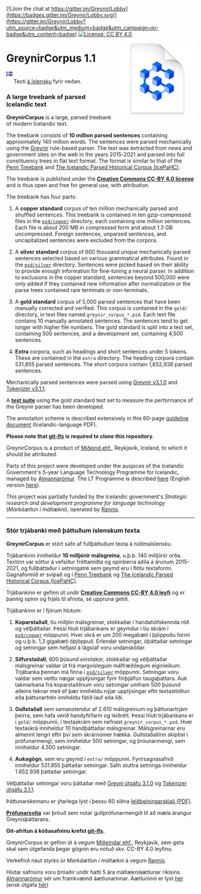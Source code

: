 [![Join the chat at https://gitter.im/Greynir/Lobby](https://badges.gitter.im/Greynir/Lobby.svg)](https://gitter.im/Greynir/Lobby?utm_source=badge&utm_medium=badge&utm_campaign=pr-badge&utm_content=badge)
[![License: CC BY 4.0](https://img.shields.io/badge/License-CC%20BY%204.0-lightgrey.svg)](https://creativecommons.org/licenses/by/4.0/)

<img src="img/greynir-corpus-icon.png" alt="Greynir" width="200" height="200" align="right" style="margin-left:20px; margin-bottom: 30px;">

# GreynirCorpus 1.1

<img src="img/is.png" width="16" height="11" style="margin-bottom:20px;"> Texti
[á íslensku](#user-content-stór-trjábanki-með-þáttuðum-íslenskum-texta) fyrir neðan.

### A large treebank of parsed Icelandic text

**GreynirCorpus** is a large, parsed treebank of modern Icelandic text.

The treebank consists of **10 million parsed sentences** containing approximately 140 million words. The sentences were parsed mechanically using the [Greynir](https://github.com/mideind/GreynirPackage) rule-based parser.
The text was extracted from news and government sites on the web in the years 2015-2021 and
parsed into full constituency trees in flat text format. The format is similar to that of the
[Penn Treebank](http://citeseerx.ist.psu.edu/viewdoc/download?doi=10.1.1.9.8216&rep=rep1&type=pdf) and
[The Icelandic Parsed Historical Corpus (IcePaHC)](https://linguist.is/icelandic_treebank/Icelandic_Parsed_Historical_Corpus_(IcePaHC)).

The treebank is published under the
[**Creative Commons CC-BY 4.0 license**](https://creativecommons.org/licenses/by/4.0/)
and is thus open and free for general use, with attribution.

The treebank has four parts:

1. A **copper standard** corpus of ten million mechanically parsed and shuffled sentences.
   This treebank is contained in ten gzip-compressed files in the [`psd/copper`](psd/copper)
   directory, each containing one million sentences. Each file is about 200 MB in compressed
   form and about 1.3 GB uncompressed.
   Foreign sentences, unparsed sentences, and uncapitalized sentences were excluded from the corpora.

2. A **silver standard** corpus of 600 thousand *unique* mechanically parsed sentences selected
   based on various grammatical attributes. Found in the [`psd/silver`](psd/silver) directory.
   Sentences were picked based on their ability to provide enough information for fine-tuning a neural parser. 
   In addition to exclusions in the copper standard, sentences beyond 500,000 were only added if they contained new information after normalization or the parse trees contained rare terminals or non-terminals.


3. A **gold standard** corpus of 5,000 parsed sentences that have been
   manually corrected and verified. This corpus is contained in the `gold/` directory,
   in text files named `greynir_corpus_*.psd`. Each text file contains 10 manually
   annotated sentences. The sentences tend to get longer with higher file numbers.
   The gold standard is split into a test set, containing 500 sentences, 
   and a development set, containing 4,500 sentences.

4. **Extra** corpora, such as headings and short sentences under 5 tokens.
   These are contained in the `extra` directory.
   The heading corpora contain 531,855 parsed sentences.
   The short corpora contain 1,652,938 parsed sentences.

Mechanically parsed sentences were parsed using
[Greynir v3.1.0](https://github.com/mideind/GreynirPackage/releases/tag/3.1.0) and
[Tokenizer v3.1.1](https://github.com/mideind/Tokenizer/releases/tag/3.1.0).

A [**test suite**](https://github.com/mideind/ParsingTestPipe) using the gold standard test set to measure the performance of the Greynir parser has been developed.

The annotation scheme is described extensively in this 60-page
[guideline document](https://github.com/mideind/GreynirPackage/blob/master/doc/_static/annotation_instructions.pdf?raw=true) (Icelandic-language PDF).

**Please note that [git-lfs](https://git-lfs.github.com/) is required to clone this repository.**

GreynirCorpus is a product of [Miðeind ehf.](https://mideind.is), Reykjavík, Iceland,
to which it should be attributed.

Parts of this project were developed under the auspices of the
Icelandic Government's 5-year Language Technology Programme for Icelandic,
managed by [Almannarómur](https://almannaromur.is). The LT Programme is described
[here](https://www.stjornarradid.is/lisalib/getfile.aspx?itemid=56f6368e-54f0-11e7-941a-005056bc530c>)
(English version [here](https://clarin.is/media/uploads/mlt-en.pdf>)).

This project was partially funded by the Icelandic government's
*Strategic research and development programme for language technology*
(*Markáætlun í máltækni*), operated by [Rannís](https://rannis.is).

----------

### Stór trjábanki með þáttuðum íslenskum texta

**GreynirCorpus** er stórt safn af fullþáttuðum texta á nútímaíslensku.

Trjábankinn inniheldur **10 milljónir málsgreina**, u.þ.b. 140 milljónir orða.
Textinn var sóttur á vefsíður fréttamiðla og opinberra aðila á árunum 2015-2021, og
fullþáttaður í setningatré sem geymd eru í flötu textaformi. Gagnaformið er svipað og í
[Penn Treebank](http://citeseerx.ist.psu.edu/viewdoc/download?doi=10.1.1.9.8216&rep=rep1&type=pdf) og
[The Icelandic Parsed Historical Corpus (IcePaHC)](https://linguist.is/icelandic_treebank/Icelandic_Parsed_Historical_Corpus_(IcePaHC)).

Trjábankinn er gefinn út undir 
[**Creative Commons CC-BY 4.0 leyfi**](https://creativecommons.org/licenses/by/4.0/)
og er þannig opinn og frjáls til afnota, sé uppruna getið.

Trjábankinn er í fjórum hlutum:

1. **Koparstaðall**, tíu milljón málsgreinar, stokkaðar í handahófskennda röð og vélþáttaðar.
   Þessi hluti trjábankans er geymdur í tíu skrám í [`psd/copper`](psd/copper) möppunni. Hver skrá er
   um 200 megabæti í þjöppuðu formi og u.þ.b. 1,3 gígabæti óþjöppuð.
   Erlendar setningar, óþáttaðar setningar og setningar sem hefjast á lágstaf voru undanskildar.

2. **Silfurstaðall**, 600 þúsund *einstakar*, stokkaðar og vélþáttaðar málsgreinar valdar út frá
  margvíslegum málfræðilegum eiginleikum. Trjábanka þennan má finna í [`psd/silver`](psd/silver)
  möppunni. Setningar voru valdar sem veittu nægar upplýsingar fyrir fínþjálfun taugaþáttara.
  Auk takmarkana frá koparstaðlinum voru setningar umfram 500 þúsund aðeins teknar með ef þær innihéldu nýjar upplýsingar eftir textastöðlun eða þáttunartrén innihéldu fátíð lauf eða liði.

3. **Gullstaðall** sem samanstendur af 2.610 málsgreinum og þáttunartrjám þeirra, sem hafa
   verið handyfirfarin og leiðrétt. Þessi hluti trjábankans er í `gold/` möppunni,
   í textaskrám sem nefnast `greynir_corpus_*.psd`. Hver textaskrá inniheldur 10 handþáttaðar
   málsgreinar. Málsgreinarnar eru almennt lengri eftir því sem skrárnúmer hækka.
   Gullstaðallinn skiptist í prófunarmengi, sem inniheldur 500 setningar, og þróunarmengi, sem inniheldur 4.500 setningar.

4. **Aukagögn**, sem eru geymd í `extra/` möppunni.
   Fyrirsagnasafnið inniheldur 531.855 þáttaðar setningar.
   Safn stuttra setninga inniheldur 1.652.938 þáttaðar setningar.

Vélþáttaðar setningar voru þáttaðar með
[Greyni útgáfu 3.1.0](https://github.com/mideind/GreynirPackage/releases/tag/3.1.0) og
[Tokenizer útgáfu 3.1.1](https://github.com/mideind/Tokenizer/releases/tag/3.1.0).

Þáttunarskemanu er ýtarlega lýst í þessu 60 síðna 
[leiðbeiningarskjali (PDF)](https://github.com/mideind/GreynirPackage/blob/master/doc/_static/annotation_instructions.pdf?raw=true).

[**Prófunarsvíta**](https://github.com/mideind/ParsingTestPipe) var þróuð sem notar gullprófunarmengið til að mæla árangur Greynisþáttarans.

**Git-afritun á kóðasafninu krefst [git-lfs](https://git-lfs.github.com/).**

GreynirCorpus er gefinn út á vegum [Miðeindar ehf.](https://mideind.is), Reykjavík,
sem geta skal sem útgefanda þegar gögnin eru notuð skv. CC-BY 4.0 leyfinu.

Verkefnið naut styrks úr *Markáætlun í máltækni* á vegum [Rannís](https://rannis.is).

Hlutar safnsins voru þróaðir undir hatti 5 ára máltækniáætlunar ríkisins. [Almannarómur](https://almannaromur.is) sér um framkvæmd áætlunarinnar. Áætluninni er lýst [hér](https://www.stjornarradid.is/lisalib/getfile.aspx?itemid=56f6368e-54f0-11e7-941a-005056bc530c>) (ensk útgáfa [hér](https://clarin.is/media/uploads/mlt-en.pdf>))